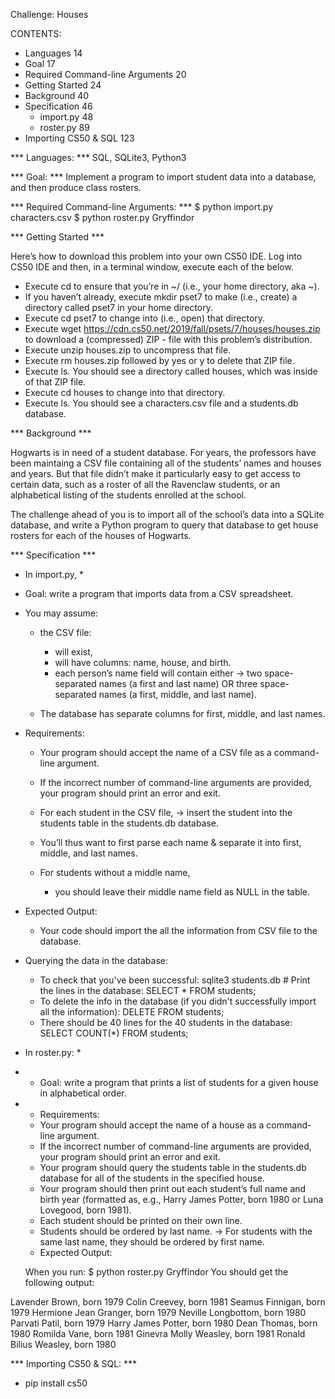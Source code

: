 Challenge: Houses

CONTENTS:
-   Languages                               14
-   Goal                                    17
-   Required Command-line Arguments         20
-   Getting Started                         24
-   Background                              40
-   Specification                           46
    -   import.py                           48
    -   roster.py                           89
-   Importing CS50 & SQL                    123

*** Languages: ***
    SQL, SQLite3, Python3

*** Goal: ***
    Implement a program to import student data into a database, and then produce class rosters.

*** Required Command-line Arguments: ***
    $ python import.py characters.csv
    $ python roster.py Gryffindor

*** Getting Started ***

Here’s how to download this problem into your own CS50 IDE. Log into CS50 IDE and then, in a terminal window, execute each of the below.

-   Execute cd to ensure that you’re in ~/ (i.e., your home directory, aka ~).
-   If you haven’t already, 
        execute mkdir pset7 to make (i.e., create) a directory called pset7 in your home directory.
-   Execute cd pset7 to change into (i.e., open) that directory.
-   Execute wget https://cdn.cs50.net/2019/fall/psets/7/houses/houses.zip 
    to download a (compressed) ZIP -  file with this problem’s distribution.
-   Execute unzip houses.zip to uncompress that file.
-   Execute rm houses.zip followed by yes or y to delete that ZIP file.
-   Execute ls. You should see a directory called houses, which was inside of that ZIP file.
-   Execute cd houses to change into that directory.
-   Execute ls. You should see a characters.csv file and a students.db database.

*** Background ***

Hogwarts is in need of a student database. For years, the professors have been maintaing a CSV file containing all of the students’ names and houses and years. But that file didn’t make it particularly easy to get access to certain data, such as a roster of all the Ravenclaw students, or an alphabetical listing of the students enrolled at the school.

The challenge ahead of you is to import all of the school’s data into a SQLite database, and write a Python program to query that database to get house rosters for each of the houses of Hogwarts.

*** Specification ***

* In import.py, * 
-   Goal: 
        write a program that imports data from a CSV spreadsheet.

-   You may assume: 
    -   the CSV file:
        -   will exist, 
        -   will have columns: name, house, and birth.
        -   each person’s name field will contain either 
            ->  two space-separated names (a first and last name)
            OR three space-separated names (a first, middle, and last name). 

    -   The database has separate columns for first, middle, and last names. 

-   Requirements: 
    -   Your program should accept the name of a CSV file as a command-line argument.
    -   If the incorrect number of command-line arguments are provided, 
        your program should print an error and exit.

    -   For each student in the CSV file, 
        ->  insert the student into the students table in the students.db database.

    -   You’ll thus want to first parse each name
        & separate it into first, middle, and last names. 

    -   For students without a middle name, 
        -   you should leave their middle name field as NULL in the table.

-   Expected Output:
    -   Your code should import the all the information from CSV file to the database. 

-   Querying the data in the database:
    -   To check that you've been successful:
            sqlite3 students.db
            # Print the lines in the database:
            SELECT * FROM students; 
    -   To delete the info in the database (if you didn't successfully import all the information):
            DELETE FROM students;
    -   There should be 40 lines for the 40 students in the database:
            SELECT COUNT(*) FROM students;

* In roster.py: *
-   * Goal: 
        write a program that prints a list of students for a given house in alphabetical order.

-   * Requirements:
    -   Your program should accept the name of a house as a command-line argument.
    -   If the incorrect number of command-line arguments are provided, 
        your program should print an error and exit.
    -   Your program should query the students table in the students.db database 
        for all of the students in the specified house.
    -   Your program should then print out each student’s full name and birth year 
        (formatted as, e.g., Harry James Potter, born 1980 or Luna Lovegood, born 1981).
    -   Each student should be printed on their own line.
    -   Students should be ordered by last name. 
        ->  For students with the same last name, they should be ordered by first name.

    * Expected Output:

    When you run: 
        $ python roster.py Gryffindor
    You should get the following output:

Lavender Brown, born 1979
Colin Creevey, born 1981
Seamus Finnigan, born 1979
Hermione Jean Granger, born 1979
Neville Longbottom, born 1980
Parvati Patil, born 1979
Harry James Potter, born 1980
Dean Thomas, born 1980
Romilda Vane, born 1981
Ginevra Molly Weasley, born 1981
Ronald Bilius Weasley, born 1980

*** Importing CS50 & SQL: ***
-   pip install cs50

